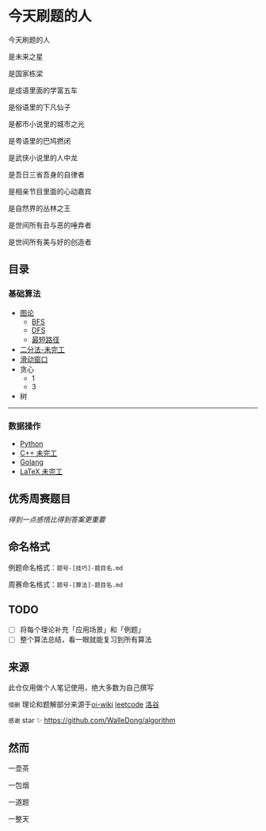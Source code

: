 # 今天刷题的人

今天刷题的人

是未来之星

是国家栋梁

是成语里面的学富五车

是俗语里的下凡仙子

是都市小说里的城市之光

是粤语里的巴鸠撚闭

是武侠小说里的人中龙

是吾日三省吾身的自律者

是相亲节目里面的心动嘉宾

是自然界的丛林之王

是世间所有丑与恶的唾弃者

是世间所有美与好的创造者

## 目录

### 基础算法

- [图论]()
  - [BFS]()
  - [DFS]()
  - [最短路径]()
- [二分法-未完工](./基础算法/二分/二分法.md)
- [滑动窗口](./基础算法/滑动窗口/滑动窗口.md)
- 贪心
  - 1
  - 3
- 树

---

### 数据操作

- [Python](./数据操作/Python)
- [C++ 未完工](./数据操作/C++)
- [Golang](./数据操作/Golang)
- [LaTeX 未完工](./数据操作/LaTex)


## 优秀周赛题目

*得到一点感悟比得到答案更重要*

## 命名格式

例题命名格式：`题号-[技巧]-题目名.md`

周赛命名格式：`题号-[算法]-题目名.md`

## TODO

- [ ] 将每个理论补充「应用场景」和「例题」
- [ ] 整个算法总结，看一眼就能复习到所有算法

## 来源

此仓仅用做个人笔记使用，绝大多数为自己撰写

`侵删` 理论和题解部分来源于[oi-wiki](https://oi-wiki.org) [leetcode](https://leetcode-cn.com/problemset/all/) [洛谷](https://www.luogu.com.cn)

`感谢` star ✨ https://github.com/WalleDong/algorithm

## 然而

一壶茶

一包烟

一道题

一整天



